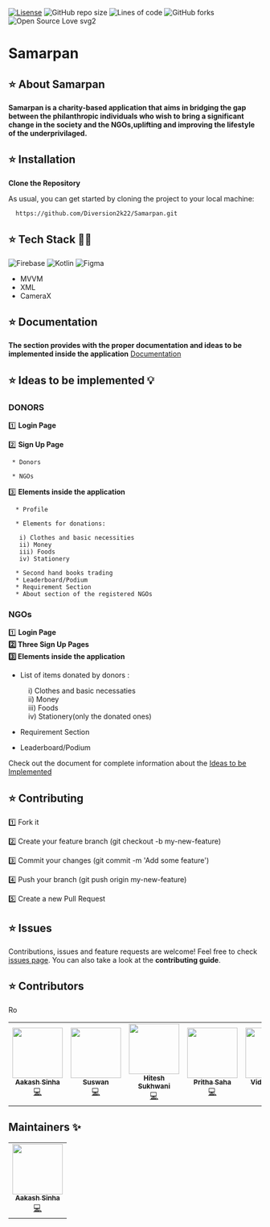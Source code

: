 [![Lisense](https://img.shields.io/apm/l/vim-mode)](https://github.com/prithasaha2722)
![GitHub repo size](https://img.shields.io/github/repo-size/Diversion2k22/Samarpan?style=normal)
![Lines of code](https://img.shields.io/tokei/lines/github/Diversion2k22/Samarpan?color=red&label=Lines%20of%20Code)
![GitHub forks](https://img.shields.io/github/forks/Diversion2k22/Samarpan?style=social)
![Open Source Love svg2](https://badges.frapsoft.com/os/v2/open-source.svg?v=103)
# Samarpan

## ⭐ About Samarpan
**Samarpan is a charity-based application that aims in bridging the gap between the philanthropic individuals who wish to bring a significant change in the society and the NGOs,uplifting and improving the lifestyle of the underprivilaged.**

## ⭐ Installation
**Clone the Repository**

As usual, you can get started by cloning the project to your local machine:

```bash
  https://github.com/Diversion2k22/Samarpan.git
```
    
## ⭐ Tech Stack 🧑‍💻
![Firebase](https://img.shields.io/badge/firebase-%23039BE5.svg?style=for-the-badge&logo=firebase)
![Kotlin](https://img.shields.io/badge/kotlin-%230095D5.svg?style=for-the-badge&logo=kotlin&logoColor=white)
![Figma](https://img.shields.io/badge/figma-%23F24E1E.svg?style=for-the-badge&logo=figma&logoColor=white)

* MVVM
* XML
* CameraX


## ⭐ Documentation

**The section provides with the proper documentation and ideas to be implemented inside the application**
[Documentation](https://docs.google.com/document/d/1MWGzi4aSHy0WVdcFUYnCEOj0bUHtMP3-KEUHuGplk2I/edit?usp=sharing)  


## ⭐ Ideas to be implemented 💡

### DONORS
1️⃣ **Login Page**

2️⃣ **Sign Up Page**

	 * Donors 
	 
	 * NGOs  
	
3️⃣ **Elements inside the application** 

      * Profile  
      
      * Elements for donations:
	  
	   i) Clothes and basic necessities
	   ii) Money    
   	   iii) Foods  
	   iv) Stationery  
         
      * Second hand books trading  
      * Leaderboard/Podium
      * Requirement Section  
      * About section of the registered NGOs
### NGOs
1️⃣ **Login Page  
2️⃣ Three Sign Up Pages  
3️⃣ Elements inside the application**

   * List of items donated by donors : 
	 
	 &nbsp; &nbsp; i) Clothes and basic necessaties   
	  &nbsp; &nbsp; ii) Money  
   	  &nbsp; &nbsp; iii) Foods  
	  &nbsp; &nbsp; iv) Stationery(only the donated ones)  
   * Requirement Section
   * Leaderboard/Podium  
    
Check out the document for complete information about the [Ideas to be Implemented](https://docs.google.com/document/d/1jM_qZiC8mtyg2Ie9RheusLiPAMX-tqARf0kUsD8s7vY/edit?usp=sharing)

## ⭐ Contributing 

1️⃣ Fork it  

2️⃣ Create your feature branch (git checkout -b my-new-feature) 

3️⃣ Commit your changes (git commit -m 'Add some feature') 

4️⃣ Push your branch (git push origin my-new-feature)

5️⃣ Create a new Pull Request


## ⭐ Issues 
Contributions, issues and feature requests are welcome!
Feel free to check [issues page](https://github.com/1HazArd1/Samarpan/issues). You can also take a look at the **contributing guide**.

## ⭐ Contributors
<table>
  <tr>
    <td align="center"><a href="https://github.com/1HazArd1"><img src="https://avatars.githubusercontent.com/u/77063438?v=4" width="100px;" alt=""/><br /><sub><b>Aakash Sinha</b></sub></a><br /><a href="" title="Code">💻</a></td>
    <td align="center"><a href="https://github.com/Suswan114"><img src="https://avatars.githubusercontent.com/u/67154528?v=4" width="100px;" alt=""/><br /><sub><b>Suswan</b></sub></a><br /><a href="" title="Code">💻</a></td>
    <td align="center"><a href="https://github.com/Hiteshsukhwani29"><img src="https://avatars.githubusercontent.com/u/55627571?v=4" width="100px;" alt=""/><br /><sub><b>Hitesh Sukhwani</b></sub></a><br /><a href="" title="Code">💻</a></td>
    <td align="center"><a href="https://github.com/prithasaha2722"><img src="https://avatars.githubusercontent.com/u/96041483?v=4" width="100px;" alt=""/><br /><sub><b>Pritha Saha</b></sub></a><br /><a href="" title="Code">💻</a></td>
    <td align="center"><a href="https://github.com/vmantri83"><img src="https://avatars.githubusercontent.com/u/92944931?v=4" width="100px;" alt=""/><br /><sub><b>Vidhi Mantri</b></sub></a><br /><a href="" title="Code">💻</a></td>
    <td align="center"><a href="https://github.com/Manasvi-Vats"><img src="https://avatars.githubusercontent.com/u/70485365?v=4" width="100px;" alt=""/><br /><sub><b>Manasvi Vats</b></sub></a><br /><a href="" title="Code">💻</a></td>
    <td align="center"><a href="https://github.com/Rohit-554"><img src="https://avatars.githubusercontent.com/u/48874687?v=4" width="100px;" alt=""/><br /><sub><b>Rohit</b></sub></a><br /><a href="" title="Code">💻</a></td>Ro
   
  </tr>
</table>



## Maintainers ✨


<!-- ALL-CONTRIBUTORS-LIST:START - Do not remove or modify this section -->
<!-- prettier-ignore-start -->
<!-- markdownlint-disable -->
<table>
  <tr>
    <td align="center"><a href="http:// https://github.com/1HazArd1"><img src="https://avatars.githubusercontent.com/u/77063438?v=4" width="100px;" alt=""/><br /><sub><b>Aakash Sinha</b></sub></a><br /><a href="" title="Code">💻</a></td>
    
   
  </tr>
</table>

<!-- markdownlint-restore -->
<!-- prettier-ignore-end -->

<!-- ALL-CONTRIBUTORS-LIST:END -->

